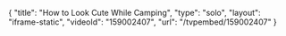 {
    "title": "How to Look Cute While Camping",
    "type": "solo",
    "layout": "iframe-static",
    "videoId": "159002407",
    "url": "\/tvpembed\/159002407"
}